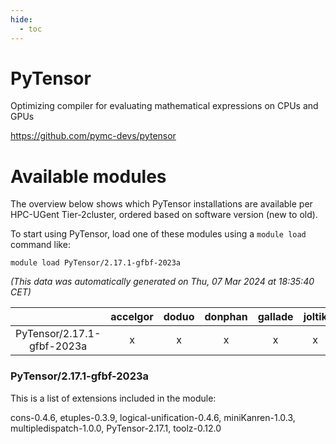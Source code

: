 ```yaml
---
hide:
  - toc
---
```


PyTensor
========


Optimizing compiler for evaluating mathematical expressions on CPUs and GPUs

https://github.com/pymc-devs/pytensor
# Available modules


The overview below shows which PyTensor installations are available per HPC-UGent Tier-2cluster, ordered based on software version (new to old).

To start using PyTensor, load one of these modules using a `module load` command like:

```shell
module load PyTensor/2.17.1-gfbf-2023a
```

*(This data was automatically generated on Thu, 07 Mar 2024 at 18:35:40 CET)*  

| |accelgor|doduo|donphan|gallade|joltik|skitty|
| :---: | :---: | :---: | :---: | :---: | :---: | :---: |
|PyTensor/2.17.1-gfbf-2023a|x|x|x|x|x|x|


### PyTensor/2.17.1-gfbf-2023a

This is a list of extensions included in the module:

cons-0.4.6, etuples-0.3.9, logical-unification-0.4.6, miniKanren-1.0.3, multipledispatch-1.0.0, PyTensor-2.17.1, toolz-0.12.0